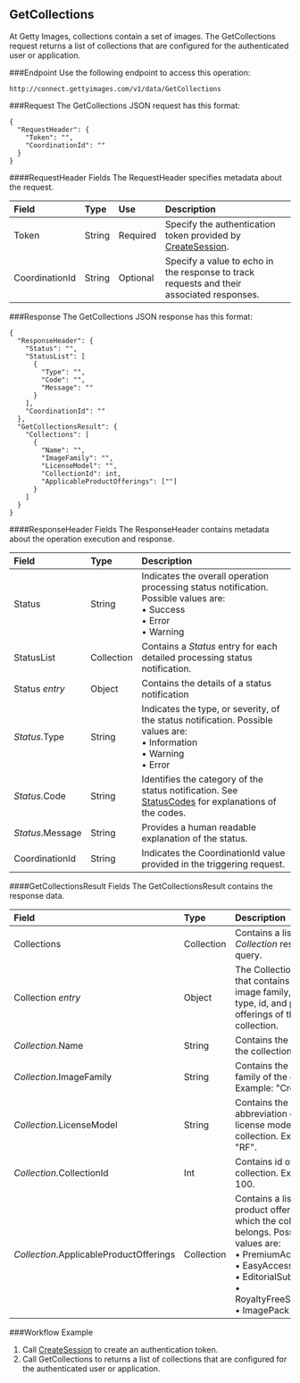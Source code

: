 GetCollections
-------------
At Getty Images, collections contain a set of images. The GetCollections request returns a list of collections that are configured for the authenticated user or application.

###Endpoint
Use the following endpoint to access this operation:

	http://connect.gettyimages.com/v1/data/GetCollections


###Request
The GetCollections JSON request has this format:

	{
	  "RequestHeader": {
	    "Token": "",
	    "CoordinationId": ""
	  }
	}

####RequestHeader Fields
The RequestHeader specifies metadata about the request.

| Field          | Type        | Use          | Description                                                                               |
|:---------------|:------------|:-------------|:------------------------------------------------------------------------------------------|
| Token          | String      | Required     | Specify the authentication token provided by [CreateSession][].   | 
| CoordinationId | String      | Optional     | Specify a value to echo in the response to track requests and their associated responses. |

###Response
The GetCollections JSON response has this format:

	{
	  "ResponseHeader": {
	    "Status": "",
	    "StatusList": [
	      {
	        "Type": "",
	        "Code": "",
	        "Message": ""
	      }
	    ],
	    "CoordinationId": ""
	  },
	  "GetCollectionsResult": {
	    "Collections": [
		  {
		    "Name": "",
		    "ImageFamily": "",
		    "LicenseModel": "",
		    "CollectionId": int,
		    "ApplicableProductOfferings": [""]
		  }
	    ]
	  }
	}

####ResponseHeader Fields
The ResponseHeader contains metadata about the operation execution and response.

| Field            | Type        | Description                                                                                                                   |
|:-----------------|:------------|:------------------------------------------------------------------------------------------------------------------------------|
| Status           | String      | Indicates the overall operation processing status notification. Possible values are: <br>• Success <br>• Error <br>• Warning  | 
| StatusList       | Collection  | Contains a _Status_ entry for each detailed processing status notification.                                                   |
| Status _entry_   | Object      | Contains the details of a status notification                                                                                 |
| _Status_.Type    | String      | Indicates the type, or severity, of the status notification. Possible values are: <br>• Information <br>• Warning <br>• Error |
| _Status_.Code    | String      | Identifies the category of the status notification. See [StatusCodes][] for explanations of the codes.        				 |
| _Status_.Message | String      | Provides a human readable explanation of the status.                                                                          |
| CoordinationId   | String      | Indicates the CoordinationId value provided in the triggering request.                                                        |


####GetCollectionsResult Fields
The GetCollectionsResult contains the response data.

| Field                | Type        | Description																											 	 |
|:---------------------|:------------|:--------------------------------------------------------------------------------------------------------------------------|
| Collections	       	   | Collection  | Contains a list of _Collection_ results for the query.							                                             |
| Collection _entry_   		| Object	| The Collection object that contains the name, image family, licence type, id, and product offerings of the collection.  				 |
| _Collection_.Name	| String    | Contains the name of the collection. 															 |
| _Collection_.ImageFamily | String    | Contains the image family of the collection. Example: "Creative".    |
| _Collection_.LicenseModel 	| String    | Contains the abbreviation of the license model for the collection. Example: "RF". 														 |
| _Collection_.CollectionId 	| Int    | Contains id of the collection. Example: 100. 														 |
| _Collection_.ApplicableProductOfferings 	| Collection    | Contains a list of product offerings to which the collection belongs. Possible values are: <br>• PremiumAccess <br>• EasyAccess <br>• EditorialSubscription <br>• RoyaltyFreeSubscription <br>• ImagePack|


###Workflow Example
1. Call [CreateSession][] to create an authentication token.
2. Call GetCollections to returns a list of collections that are configured for the authenticated user or application.

[StatusCodes]: ../../appendix/StatusCodes.md
[CreateCustomer]: ../account/CreateCustomer.md
[CreateSession]: ../session/CreateSession.md
[CreateApplicationSession]: ../session/CreateApplicationSession.md
[GetCountries]: ../data/GetCountries.md
[GetCollections]: ../data/GetCollections.md
[CreateLightboxItems]: ../lightbox/CreateLightboxItems.md
[DeleteLightboxItems]: ../lightbox/DeleteLightboxItems.md
[CreateLightbox]: ../lightbox/CreateLightbox.md
[DeleteLightbox]: ../lightbox/DeleteLightbox.md
[GetLightbox]: ../lightbox/GetLightbox.md
[GetLightboxHeaders]: ../lightbox/GetLightboxHeaders.md
[UpdateLightboxHeader]: ../lightbox/UpdateLightboxHeader.md
[CreateDownloadRequest]: ../download/CreateDownloadRequest.md
[GetImageDownloadAuthorizations]: ../download/GetImageDownloadAuthorizations.md
[GetLargestImageDownloadAuthorizations]: ../download/GetLargestImageDownloadAuthorizations.md
[GetEventDetails]: ../search/GetEventDetails.md
[GetImageDetails]: ../search/GetImageDetails.md
[SearchForImages]: ../search/SearchForImages.md
[SearchForVideos]: ../search/SearchForVideos.md



